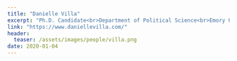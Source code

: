 ```yaml
---
title: "Danielle Villa"
excerpt: "Ph.D. Candidate<br>Department of Political Science<br>Emory University<br>Affiliated Researcher<br><br>Danielle Villa's research focuses on the role that host governments play in shaping peacekeeper outcomes, as well as how peacekeepers can effectively manage violence and contribute to peace"
link: "https://www.daniellevilla.com/"
header:
  teaser: /assets/images/people/villa.png
date: 2020-01-04
---
```

